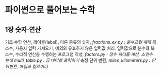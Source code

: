 파이썬으로 풀어보는 수학
=========================

1장 숫자·연산
--------------
기초·수학 연산, 레이블(label), 다른 종류의 숫자, 
*fractions_ex.py : 분수표현 예제*
복소수, 사용자 입력 가져오기, 예외와 유효하지 않은 입력값 처리, 입력값으로 분수와 복소수, 수리적 연산을 수행하는 프로그램 작성,
*factors.py : 정수 팩터를 계산, 소인수 분해*
*multi_table.py : 곱 테이블 출력하기*
측정 단위 변환, 
*miles_kilometers.py : 단위변환, 마일과 킬로미터*


